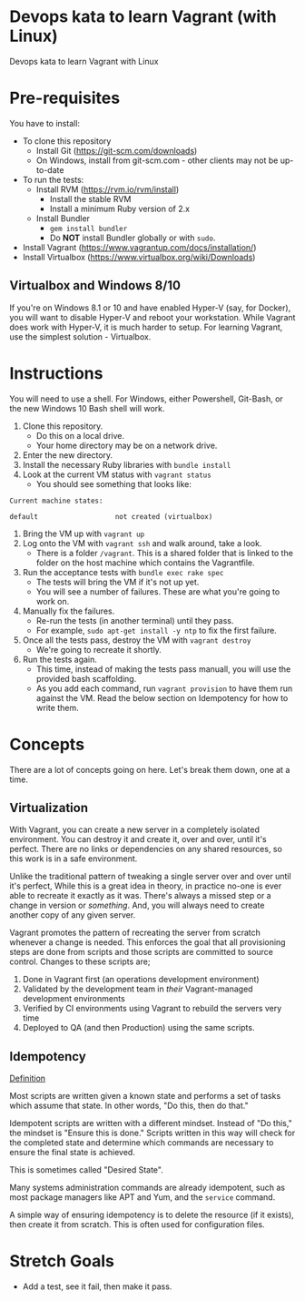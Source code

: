 # Devops kata to learn Vagrant (with Linux)

Devops kata to learn Vagrant with Linux

# Pre-requisites

You have to install:

* To clone this repository
    * Install Git (https://git-scm.com/downloads)
    * On Windows, install from git-scm.com - other clients may not be up-to-date
* To run the tests:
    * Install RVM (https://rvm.io/rvm/install)
        * Install the stable RVM
        * Install a minimum Ruby version of 2.x
    * Install Bundler
        * `gem install bundler`
        * Do **NOT** install Bundler globally or with `sudo`.
* Install Vagrant (https://www.vagrantup.com/docs/installation/)
* Install Virtualbox (https://www.virtualbox.org/wiki/Downloads)

## Virtualbox and Windows 8/10

If you're on Windows 8.1 or 10 and have enabled Hyper-V (say, for Docker), you
will want to disable Hyper-V and reboot your workstation. While Vagrant does
work with Hyper-V, it is much harder to setup. For learning Vagrant, use the
simplest solution - Virtualbox.

# Instructions

You will need to use a shell. For Windows, either Powershell, Git-Bash, or the
new Windows 10 Bash shell will work.

1. Clone this repository.
    * Do this on a local drive.
    * Your home directory may be on a network drive.
1. Enter the new directory.
1. Install the necessary Ruby libraries with `bundle install`
1. Look at the current VM status with `vagrant status`
    * You should see something that looks like:
```
Current machine states:

default                   not created (virtualbox)
```
1. Bring the VM up with `vagrant up`
1. Log onto the VM with `vagrant ssh` and walk around, take a look.
    * There is a folder `/vagrant`. This is a shared folder that is linked to
      the folder on the host machine which contains the Vagrantfile.
1. Run the acceptance tests with `bundle exec rake spec`
    * The tests will bring the VM if it's not up yet.
    * You will see a number of failures. These are what you're going to work on.
1. Manually fix the failures.
    * Re-run the tests (in another terminal) until they pass.
    * For example, `sudo apt-get install -y ntp` to fix the first failure.
1. Once all the tests pass, destroy the VM with `vagrant destroy`
    * We're going to recreate it shortly.
1. Run the tests again.
    * This time, instead of making the tests pass manuall, you will use the
      provided bash scaffolding.
    * As you add each command, run `vagrant provision` to have them run against
      the VM. Read the below section on Idempotency for how to write them.

# Concepts

There are a lot of concepts going on here. Let's break them down, one at a time.

## Virtualization

With Vagrant, you can create a new server in a completely isolated environment.
You can destroy it and create it, over and over, until it's perfect. There are
no links or dependencies on any shared resources, so this work is in a safe
environment.

Unlike the traditional pattern of tweaking a single server over and over until
it's perfect, While this is a great idea in theory, in practice no-one is ever
able to recreate it exactly as it was. There's always a missed step or a change
in version or _something_. And, you will always need to create another copy of
any given server.

Vagrant promotes the pattern of recreating the server from scratch whenever a
change is needed. This enforces the goal that all provisioning steps are done
from scripts and those scripts are committed to source control. Changes to these
scripts are;
1. Done in Vagrant first (an operations development environment)
1. Validated by the development team in _their_ Vagrant-managed development
environments
1. Verified by CI environments using Vagrant to rebuild the servers very time
1. Deployed to QA (and then Production) using the same scripts.
  
## Idempotency

[Definition](https://en.wikipedia.org/wiki/Idempotence#Computer_science_meaning)

Most scripts are written given a known state and performs a set of tasks which
assume that state. In other words, "Do this, then do that."

Idempotent scripts are written with a different mindset. Instead of "Do this,"
the mindset is "Ensure this is done." Scripts written in this way will check for
the completed state and determine which commands are necessary to ensure the
final state is achieved.

This is sometimes called "Desired State".

Many systems administration commands are already idempotent, such as most
package managers like APT and Yum, and the `service` command.

A simple way of ensuring idempotency is to delete the resource (if it exists),
then create it from scratch. This is often used for configuration files. 

# Stretch Goals

* Add a test, see it fail, then make it pass.
